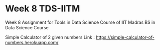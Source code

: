 # Week 8 TDS-IITM
Week 8 Assignment for Tools in Data Science Course of IIT Madras BS in Data Science Course

Simple Calculator of 2 given numbers
Link : https://simple-calculator-of-numbers.herokuapp.com/
